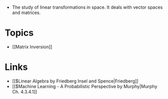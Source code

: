 * The study of linear transformations in space. It deals with vector spaces and matrices. 
# Topics
* [[Matrix Inversion]]
# Links
* [[$Linear Algebra by Friedberg Insel and Spence|Friedberg]]
* [[$Machine Learning - A Probabilistic Perspective by Murphy|Murphy Ch. 4.3.4.1]]
